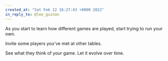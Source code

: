 ```yaml
---
created_at: "Sat Feb 12 16:27:43 +0000 2022"
in_reply_to: @leo_guinan
---
```


As you start to learn how different games are played, start trying to run your own.

Invite some players you've met at other tables.

See what they think of your game. Let it evolve over time.